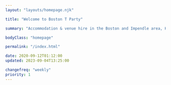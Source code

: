 ```yaml
---
layout: "layouts/homepage.njk"

title: "Welcome to Boston T Party"

summary: "Accommodation & venue hire in the Boston and Impendle area, KwaZulu-Natal. From individual leisure guests to groups, backpackers, campers, bikers & hikers, birthday celebrations, farm-style weddings, office events, team building activities, and bull's parties."

bodyClass: "homepage"

permalink: "/index.html"

date: 2020-09-12T01:12:00
updated: 2023-09-04T13:25:00

changefreq: "weekly"
priority: 1
---
```

